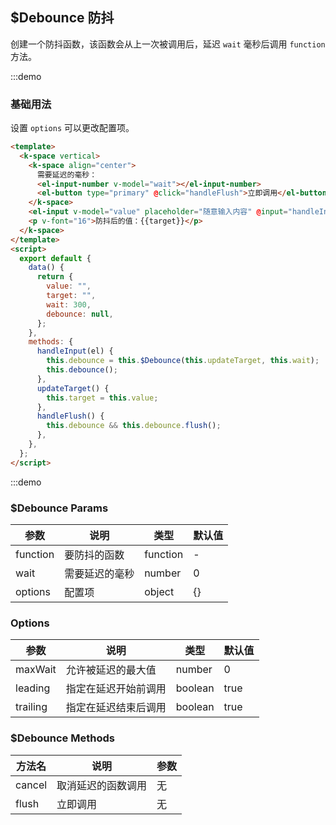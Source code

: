 ## \$Debounce 防抖

创建一个防抖函数，该函数会从上一次被调用后，延迟 `wait` 毫秒后调用 `function` 方法。

:::demo

### 基础用法

设置 `options` 可以更改配置项。

```html
<template>
  <k-space vertical>
    <k-space align="center">
      需要延迟的毫秒：
      <el-input-number v-model="wait"></el-input-number>
      <el-button type="primary" @click="handleFlush">立即调用</el-button>
    </k-space>
    <el-input v-model="value" placeholder="随意输入内容" @input="handleInput" />
    <p v-font="16">防抖后的值：{{target}}</p>
  </k-space>
</template>
<script>
  export default {
    data() {
      return {
        value: "",
        target: "",
        wait: 300,
        debounce: null,
      };
    },
    methods: {
      handleInput(el) {
        this.debounce = this.$Debounce(this.updateTarget, this.wait);
        this.debounce();
      },
      updateTarget() {
        this.target = this.value;
      },
      handleFlush() {
        this.debounce && this.debounce.flush();
      },
    },
  };
</script>
```

:::demo

### \$Debounce Params

| 参数     | 说明           | 类型     | 默认值 |
| -------- | -------------- | -------- | ------ |
| function | 要防抖的函数   | function | -      |
| wait     | 需要延迟的毫秒 | number   | 0      |
| options  | 配置项         | object   | {}     |

### Options

| 参数     | 说明                 | 类型    | 默认值 |
| -------- | -------------------- | ------- | ------ |
| maxWait  | 允许被延迟的最大值   | number  | 0      |
| leading  | 指定在延迟开始前调用 | boolean | true   |
| trailing | 指定在延迟结束后调用 | boolean | true   |

### \$Debounce Methods

| 方法名 | 说明               | 参数 |
| ------ | ------------------ | ---- |
| cancel | 取消延迟的函数调用 | 无   |
| flush  | 立即调用           | 无   |
